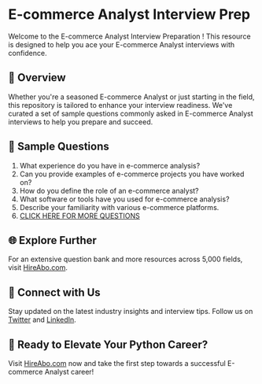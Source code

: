 # E-commerce Analyst Interview Prep

Welcome to the E-commerce Analyst Interview Preparation ! This resource is designed to help you ace your E-commerce Analyst interviews with confidence.

## 🚀 Overview

Whether you're a seasoned E-commerce Analyst or just starting in the field, this repository is tailored to enhance your interview readiness. We've curated a set of sample questions commonly asked in E-commerce Analyst interviews to help you prepare and succeed.

## 📝 Sample Questions

1. What experience do you have in e-commerce analysis?
2. Can you provide examples of e-commerce projects you have worked on?
3. How do you define the role of an e-commerce analyst?
4. What software or tools have you used for e-commerce analysis?
5. Describe your familiarity with various e-commerce platforms.
6. [CLICK HERE FOR MORE QUESTIONS](https://hireabo.com/job/22_2_3/Ecommerce%20Analyst)

## 🌐 Explore Further

For an extensive question bank and more resources across 5,000 fields, visit [HireAbo.com](https://www.hireabo.com).

## 📱 Connect with Us

Stay updated on the latest industry insights and interview tips. Follow us on [Twitter](https://twitter.com/hireabo) and [LinkedIn](https://www.linkedin.com/in/hire-abo-3609972a8/).

## 🚀 Ready to Elevate Your Python Career?

Visit [HireAbo.com](https://www.hireabo.com) now and take the first step towards a successful E-commerce Analyst career!